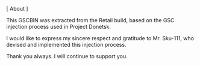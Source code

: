 [ About ]

This GSCBIN was extracted from the Retail build, based on the GSC injection process used in Project Donetsk.

I would like to express my sincere respect and gratitude to Mr. Sku-111, who devised and implemented this injection process.

Thank you always. I will continue to support you.
